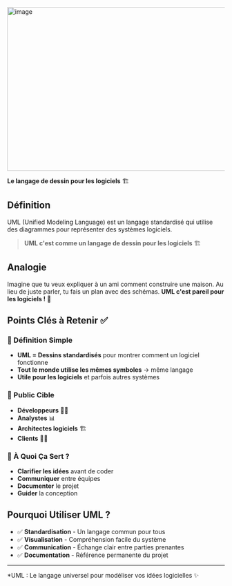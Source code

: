<img width="1475" height="379" alt="image" src="https://github.com/user-attachments/assets/760161a7-c89c-458c-a5d9-6392017bc4fa" />




**Le langage de dessin pour les logiciels** 🏗️

</div>

## Définition
UML (Unified Modeling Language) est un langage standardisé qui utilise des diagrammes pour représenter des systèmes logiciels.

> **UML c'est comme un langage de dessin pour les logiciels** 🏗️

## Analogie
Imagine que tu veux expliquer à un ami comment construire une maison. Au lieu de juste parler, tu fais un plan avec des schémas. **UML c'est pareil pour les logiciels !** 🧩

## Points Clés à Retenir ✅

### 🎯 Définition Simple
- **UML = Dessins standardisés** pour montrer comment un logiciel fonctionne
- **Tout le monde utilise les mêmes symboles** → même langage
- **Utile pour les logiciels** et parfois autres systèmes

### 👥 Public Cible
- **Développeurs** 👨‍💻
- **Analystes** 📊
- **Architectes logiciels** 🏗️
- **Clients** 🧑‍💼

### 🚀 À Quoi Ça Sert ?
- **Clarifier les idées** avant de coder
- **Communiquer** entre équipes
- **Documenter** le projet
- **Guider** la conception

## Pourquoi Utiliser UML ?
- ✅ **Standardisation** - Un langage commun pour tous
- ✅ **Visualisation** - Compréhension facile du système
- ✅ **Communication** - Échange clair entre parties prenantes
- ✅ **Documentation** - Référence permanente du projet

---

*UML : Le langage universel pour modéliser vos idées logicielles ✨
